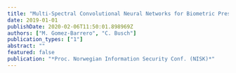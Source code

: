 ```yaml
---
title: "Multi-Spectral Convolutional Neural Networks for Biometric Presentation Attack Detection"
date: 2019-01-01
publishDate: 2020-02-06T11:50:01.898969Z
authors: ["M. Gomez-Barrero", "C. Busch"]
publication_types: ["1"]
abstract: ""
featured: false
publication: "*Proc. Norwegian Information Security Conf. (NISK)*"
---
```


